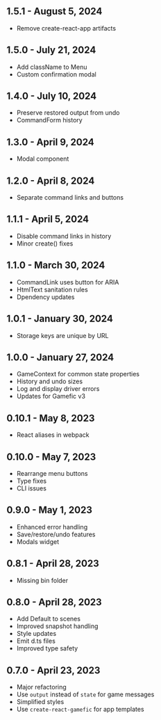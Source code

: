 ## 1.5.1 - August 5, 2024
- Remove create-react-app artifacts

## 1.5.0 - July 21, 2024
- Add className to Menu
- Custom confirmation modal

## 1.4.0 - July 10, 2024
- Preserve restored output from undo
- CommandForm history

## 1.3.0 - April 9, 2024
- Modal component

## 1.2.0 - April 8, 2024
- Separate command links and buttons

## 1.1.1 - April 5, 2024
- Disable command links in history
- Minor create() fixes

## 1.1.0 - March 30, 2024
- CommandLink uses button for ARIA
- HtmlText sanitation rules
- Dpendency updates

## 1.0.1 - January 30, 2024
- Storage keys are unique by URL

## 1.0.0 - January 27, 2024
- GameContext for common state properties
- History and undo sizes
- Log and display driver errors
- Updates for Gamefic v3

## 0.10.1 - May 8, 2023
- React aliases in webpack

## 0.10.0 - May 7, 2023
- Rearrange menu buttons
- Type fixes
- CLI issues

## 0.9.0 - May 1, 2023
- Enhanced error handling
- Save/restore/undo features
- Modals widget

## 0.8.1 - April 28, 2023
- Missing bin folder

## 0.8.0 - April 28, 2023
- Add Default to scenes
- Improved snapshot handling
- Style updates
- Emit d.ts files
- Improved type safety

## 0.7.0 - April 23, 2023
- Major refactoring
- Use `output` instead of `state` for game messages
- Simplified styles
- Use `create-react-gamefic` for app templates
